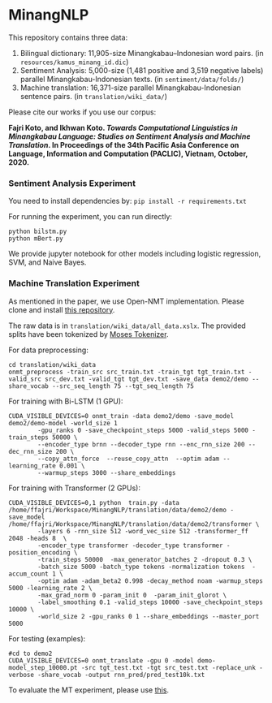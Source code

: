 # MinangNLP

This repository contains three data:
1. Bilingual dictionary: 11,905-size Minangkabau–Indonesian word pairs. (in `resources/kamus_minang_id.dic`)
2. Sentiment Analysis: 5,000-size (1,481 positive and 3,519 negative labels) parallel Minangkabau-Indonesian texts. (in `sentiment/data/folds/`)
3. Machine translation: 16,371-size parallel Minangkabau-Indonesian sentence pairs. (in `translation/wiki_data/`)

Please cite our works if you use our corpus:

 **Fajri Koto, and Ikhwan Koto. _Towards Computational Linguistics in Minangkabau Language: Studies on Sentiment Analysis and Machine Translation_.  In Proceedings of the 34th Pacific Asia Conference on Language, Information and Computation (PACLIC), Vietnam, October, 2020.**
 
 
### Sentiment Analysis Experiment

You need to install dependencies by:
`pip install -r requirements.txt`

For running the experiment, you can run directly:
```
python bilstm.py
python mBert.py
```
We provide jupyter notebook for other models including logistic regression, SVM, and Naive Bayes.

### Machine Translation Experiment

As mentioned in the paper, we use Open-NMT implementation. Please clone and install [this repository](https://github.com/fajri91/OpenNMT-py).

The raw data is in `translation/wiki_data/all_data.xslx`. The provided splits have been tokenized by [Moses Tokenizer](https://pypi.org/project/mosestokenizer/).

For data preprocessing:
```
cd translation/wiki_data
onmt_preprocess -train_src src_train.txt -train_tgt tgt_train.txt -valid_src src_dev.txt -valid_tgt tgt_dev.txt -save_data demo2/demo --share_vocab --src_seq_length 75 --tgt_seq_length 75
```
For training with Bi-LSTM (1 GPU):
```
CUDA_VISIBLE_DEVICES=0 onmt_train -data demo2/demo -save_model demo2/demo-model -world_size 1 
        -gpu_ranks 0 -save_checkpoint_steps 5000 -valid_steps 5000 -train_steps 50000 \
        --encoder_type brnn --decoder_type rnn --enc_rnn_size 200 --dec_rnn_size 200 \
        --copy_attn_force  --reuse_copy_attn  --optim adam --learning_rate 0.001 \
        --warmup_steps 3000 --share_embeddings
```
For training with Transformer (2 GPUs):
```
CUDA_VISIBLE_DEVICES=0,1 python  train.py -data /home/ffajri/Workspace/MinangNLP/translation/data/demo2/demo -save_model /home/ffajri/Workspace/MinangNLP/translation/data/demo2/transformer \
        -layers 6 -rnn_size 512 -word_vec_size 512 -transformer_ff 2048 -heads 8  \
        -encoder_type transformer -decoder_type transformer -position_encoding \
        -train_steps 50000  -max_generator_batches 2 -dropout 0.3 \
        -batch_size 5000 -batch_type tokens -normalization tokens  -accum_count 1 \
        -optim adam -adam_beta2 0.998 -decay_method noam -warmup_steps 5000 -learning_rate 2 \
        -max_grad_norm 0 -param_init 0  -param_init_glorot \
        -label_smoothing 0.1 -valid_steps 10000 -save_checkpoint_steps 10000 \
        -world_size 2 -gpu_ranks 0 1 --share_embeddings --master_port 5000
```
For testing (examples):
```
#cd to demo2
CUDA_VISIBLE_DEVICES=0 onmt_translate -gpu 0 -model demo-model_step_10000.pt -src tgt_test.txt -tgt src_test.txt -replace_unk -verbose -share_vocab -output rnn_pred/pred_test10k.txt
```

To evaluate the MT experiment, please use [this](https://github.com/mjpost/sacrebleu).
